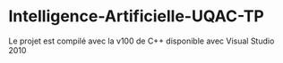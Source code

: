 # Intelligence-Artificielle-UQAC-TP
Le projet est compilé avec la v100 de C++ disponible avec Visual Studio 2010